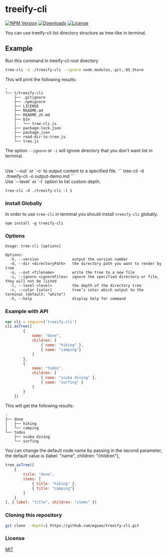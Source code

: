# treeify-cli 

<p>
    <a href="https://www.npmjs.com/package/treeify-cli">
        <img src="https://img.shields.io/npm/v/treeify-cli" alt="NPM Version"></a>
    <a href="https://www.npmjs.org/package/treeify-cli">
        <img src="http://img.shields.io/npm/dm/treeify-cli.svg" alt="Downloads"></a>
    <a href="https://www.npmjs.com/package/treeify-cli">
        <img src="https://img.shields.io/npm/l/treeify-cli.svg?sanitize=true" alt="License"></a>
</p>

You can use treeify-cli list directory structure as tree-like in terminal.
## Example

Run this command in treeify-cli root directory
```sh
tree-cli -d ./treeify-cli --ignore node_modules,.git,.DS_Store
```

This will print the following results:
```
·
└── t/treeify-cli
    ├── .gitignore
    ├── .npmignore
    ├── LICENSE
    ├── README.md
    ├── README_zh.md
    ├── bin
    │   └── tree-cli.js
    ├── package-lock.json
    ├── package.json
    ├── read-dir-to-tree.js
    └── tree.js
```

The option `--ignore` or `-i` will ignore directory that you don't want list in terminal.


<br>
Use `--out` or `-o` to output content to a specified file.
```
tree-cli -d ./treeify-cli -o output-demo.md
```
<br>
Use `--level` or `-l` option to list custom depth. 

```
tree-cli -d ./treeify-cli -l 1
```


### Install Globally
In order to use `tree-cli` in terminal you should install `treeify-cli` globally.
```
npm install -g treeify-cli
```

### Options

```
Usage: tree-cli [options]

Options:
  -V, --version               output the version number
  -d, --dir <directoryPath>   the directory path you want to render by tree
  -o, --out <filename>        write the tree to a new file
  -i, --ignore <ignoreFiles>  ignore the specified directory or file, they will not be listed
  -l, --level <level>         the depth of the directory tree
  -c, --color [color]         tree’s color which output to the terminal (default: "white")
  -h, --help                  display help for command
```
### Example with API

```js
var cli = require('treeify-cli')
cli.asTree([
        {
            name: "done",
            children: [
                { name: "hiking" }, 
                { name: "camping"}
            ]
        }, 
        {
            name: "todos",
            children: [
                { name: "scuba diving" },
                { name: "surfing" }
            ]
        }
    ])
```
This will get the following results:
```
·
├── done
│   ├── hiking
│   └── camping
└── todos
    ├── scuba diving
    └── surfing
```
You can change the default node name by passing in the second parameter, the default value is {label: "name", children: "children"}, 
```js
tree.asTree([
    {
        title: "done",
        items: [
            { title: "hiking" }, 
            { title: "camping"}
        ]
    }
], { label: "title", children: "items" })
```

### Cloning this repository

```sh
git clone --depth=1 https://github.com/egsee/treeify-cli.git
```
### License

[MIT](./LICENSE)
